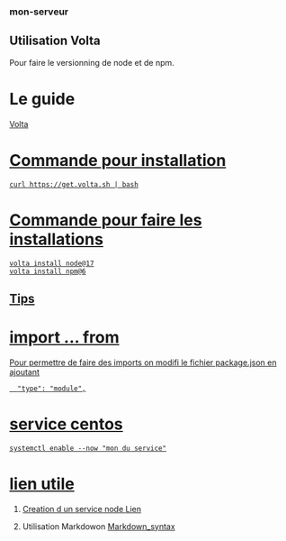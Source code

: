 ### mon-serveur
## Utilisation Volta
Pour faire le versionning de node et de npm.
# Le guide
<a href="https://docs.volta.sh/guide/getting-started">Volta

# Commande pour installation
```
curl https://get.volta.sh | bash
```
# Commande pour faire les installations
```
volta install node@17
volta install npm@6
```

## Tips
# import ... from

Pour permettre de faire des imports on modifi le fichier package.json en ajoutant
```
  "type": "module",
```
# service centos
```
systemctl enable --now "mon du service"
```
# lien utile

1. Creation d un service node
[Lien](https://nodesource.com/blog/running-your-node-js-app-with-systemd-part-1/)

2. Utilisation Markdowon
[Markdown_syntax](https://www.markdownguide.org/basic-syntax/)
